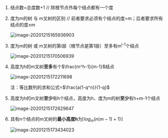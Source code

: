 1.  结点数=总度数+1 // 除根节点外每个结点都有一个度

2.  度为m的树 与 m叉树的区别 // 前者要求必须有个结点的度=m；后者要求所有结点的度≤m

    ![image-20201215165936903](https://gitee.com/llillz/images/raw/master/image-20201215165936903.png)

3.  度为m的树 或 m叉树的第i层（根节点是第1层）至多有m<sup>i-1</sup>个结点

    ![image-20201215170506939](https://gitee.com/llillz/images/raw/master/image-20201215170506939.png)

4.  高度为h的m叉树**至多**有个$\frac{m^h-1}{m-1}$结点

    ![image-20201215172211698](https://gitee.com/llillz/images/raw/master/image-20201215172211698.png)

    注：等比数列的求和公式=$\frac{a(1-q^n)}{1-q}$

5.  高度为h的m叉树**至少**有h个结点，高度为h、度为m的树**至少**有h+m-1个结点

    ![image-20201215172629647](https://gitee.com/llillz/images/raw/master/image-20201215172629647.png)

6.  具有n个结点的m叉树的**最小高度h**为$\lceil log_m(n(m-1)+1) \rceil$

    ![image-20201215173434023](https://gitee.com/llillz/images/raw/master/image-20201215173434023.png)

    




